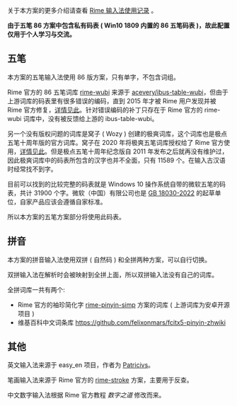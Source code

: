 关于本方案的更多介绍请查看 [Rime 输入法使用记录](https://lishouzhong.com/article/wiki/Rime%20%E8%BE%93%E5%85%A5%E6%B3%95%E4%BD%BF%E7%94%A8%E8%AE%B0%E5%BD%95.html) 。

**由于五笔 86 方案中包含私有码表 ( Win10 1809 内置的 86 五笔码表 )，故此配置仅用于个人学习与交流。**

## 五笔

本方案的五笔输入法使用 86 版方案，只有单字，不包含词组。

Rime 官方的 86 五笔词库 [rime-wubi](https://github.com/rime/rime-wubi) 来源于 [acevery/ibus-table-wubi](https://github.com/acevery/ibus-table-wubi/blob/master/tables/wubi86.txt)，但由于上游词库的码表里有很多错误的编码，直到 2015 年才被 Rime 用户发现并被 Rime 官方修复，[详情见此](https://github.com/rime/brise/issues/90#issuecomment-110983278)。针对错误编码的补丁只存在于 Rime 官方的 rime-wubi 词库中，没有被反馈给上游的 ibus-table-wubi。

另一个没有版权问题的词库是窝子 ( Wozy ) 创建的极爽词库，这个词库也是极点五笔十周年版的官方词库。窝子在 2020 年将极爽五笔词库授权给了 Rime 官方使用，[详情见此](https://github.com/rime/rime-wubi/pull/3#issuecomment-577035306)。但是极点五笔十周年纪念版自 2011 年发布之后就再没有维护过，因此极爽词库中的码表所包含的汉字也并不全面，只有 11589 个。在输入古汉语时经常找不到字。

目前可以找到的比较完整的码表就是 Windows 10 操作系统自带的微软五笔的码表，共计 31900 个字。微软（中国）有限公司也是 [GB 18030-2022](https://std.samr.gov.cn/gb/search/gbDetailed?id=E4A2A4C875726A5DE05397BE0A0A61E8) 的起草单位，自家产品应该会遵循自家标准。

所以本方案的五笔方案部分将使用此码表。

## 拼音

本方案的拼音输入法使用双拼 ( 自然码 ) 和全拼两种方案，可以自行切换。

双拼输入法在解析时会被映射到全拼上面，所以双拼输入法没有自己的词库。

全拼词库一共有两个:

- Rime 官方的袖珍简化字 [rime-pinyin-simp](https://github.com/rime/rime-pinyin-simp) 方案的词库 ( 上游词库为安卓开源项目 )
- 维基百科中文词条库 https://github.com/felixonmars/fcitx5-pinyin-zhwiki

## 其他

英文输入法来源于 easy_en 项目，作者为 [Patricivs](https://github.com/Patricivs)。

笔画输入法来源于 Rime 官方的 [rime-stroke](https://github.com/rime/rime-stroke) 方案，主要用于反查。

中文数字输入法根据 Rime 官方教程 *数字之道* 修改而来。
